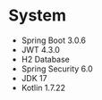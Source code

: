 # System
- Spring Boot 3.0.6
- JWT 4.3.0
- H2 Database
- Spring Security 6.0
- JDK 17
- Kotlin 1.7.22
